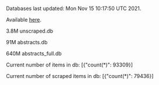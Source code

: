Databases last updated: Mon Nov 15 10:17:50 UTC 2021. 

Available [here](https://github.com/cbeauhilton/ash-db/releases).

3.8M	unscraped.db

91M	abstracts.db

640M	abstracts_full.db

Current number of items in db:
[{"count(*)": 93309}]

Current number of scraped items in db:
[{"count(*)": 79436}]
